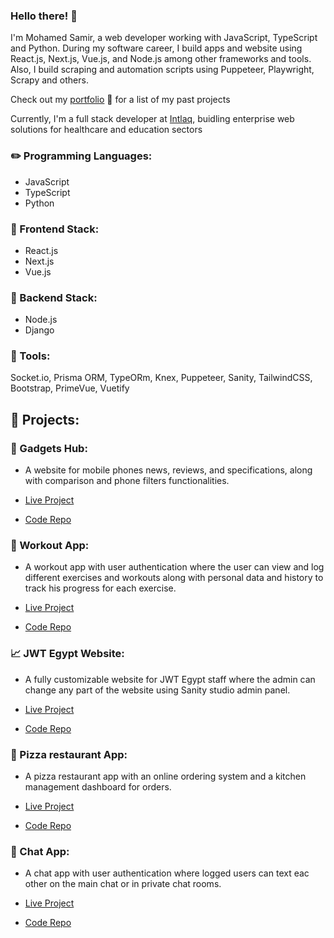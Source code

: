 ### Hello there! :wave:

I'm Mohamed Samir, a web developer working with JavaScript, TypeScript and Python. During my software career, I build apps and website using React.js, Next.js, Vue.js, and Node.js among other frameworks and tools. Also, I build scraping and automation scripts using Puppeteer, Playwright, Scrapy and others.

Check out my [portfolio](https://mohamed-zahran.vercel.app/) :page_with_curl: for a list of my past projects

Currently, I'm a full stack developer at [Intlaq](https://www.intlaqcit.com/), buidling enterprise web solutions for healthcare and education sectors

### :pencil2: Programming Languages:

- JavaScript
- TypeScript
- Python

### :open_file_folder: Frontend Stack:

- React.js
- Next.js
- Vue.js

### :open_file_folder: Backend Stack:

- Node.js
- Django

### :memo: Tools:

Socket.io, Prisma ORM, TypeORm, Knex, Puppeteer, Sanity, TailwindCSS, Bootstrap, PrimeVue, Vuetify

## :briefcase: Projects:

### :iphone: Gadgets Hub:

- A website for mobile phones news, reviews, and specifications, along with comparison and phone filters functionalities.

- [Live Project](https://gadgets-hub.vercel.app/)
- [Code Repo](https://github.com/Mohamedzh/tech-arena)

### :bicyclist: Workout App:

- A workout app with user authentication where the user can view and log different exercises and workouts along with personal data and history to track his progress for each exercise.

- [Live Project](https://workout-app-nextjs-6q67.vercel.app/)
- [Code Repo](https://github.com/Mohamedzh/workout-app-nextjs)

### :chart_with_upwards_trend: JWT Egypt Website:

- A fully customizable website for JWT Egypt staff where the admin can change any part of the website using Sanity studio admin panel.

- [Live Project](https://jwt-egypt-website.vercel.app/)
- [Code Repo](https://github.com/Mohamedzh/jwt-egypt)

### :pizza: Pizza restaurant App:

- A pizza restaurant app with an online ordering system and a kitchen management dashboard for orders.

- [Live Project](https://pizza-restaurant-app-buu6.vercel.app/)
- [Code Repo](https://github.com/Mohamedzh/pizza-restaurant-app)

### :speech_balloon: Chat App:

- A chat app with user authentication where logged users can text eac other on the main chat or in private chat rooms.

- [Live Project](https://chat-app-sockets-2jdl.vercel.app/)
- [Code Repo](https://github.com/Mohamedzh/ChatApp)
